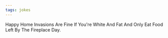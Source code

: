 ```yaml
---
tags: jokes
---
```


Happy Home Invasions Are Fine If You're White And Fat And Only Eat Food Left By The Fireplace Day.